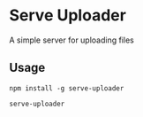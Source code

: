 # Serve Uploader

A simple server for uploading files

## Usage
```
npm install -g serve-uploader

serve-uploader
```